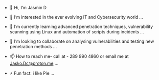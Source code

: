 - 👋 Hi, I’m Jasmin D
  
- 👀 I’m interested in the ever evolving IT and Cybersecurity world ...
  
- 🌱 I’m currently learning advanced penetration techniques, vulnerability scanning using Linux and automation of scripts during incidents ...
  
- 💞️ I’m looking to collaborate on analysing vulnerabilities and testing new penetration methods ...
  
- 📫 How to reach me- call at - 289 990 4860 or email me at Jasko.Dc@proton.me  ...
  
- ⚡ Fun fact: i like Pie ...

<!---
131ooD/131ooD is a ✨ special ✨ repository because its `README.md` (this file) appears on your GitHub profile.
You can click the Preview link to take a look at your changes.
--->
